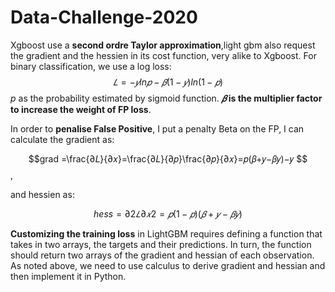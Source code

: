 # Data-Challenge-2020

Xgboost use a **second ordre Taylor approximation**,light gbm also request the gradient and the hessien in its cost function, very alike to Xgboost. For binary classification, we use a log loss:
$$𝐿=−𝑦ln𝑝−𝛽(1−𝑦)ln(1−𝑝)$$ $p$ as the probability estimated by sigmoid function. **$𝛽$ is the multiplier factor to increase the weight of FP loss**.

In order to **penalise False Positive**, I put a penalty Beta on the FP, I can calculate the gradient as: 

$$grad =\frac{∂𝐿}{∂𝑥}=\frac{∂𝐿}{∂𝑝}\frac{∂𝑝}{∂𝑥}=𝑝(𝛽+𝑦−𝛽𝑦)−𝑦 $$,

and hessien as:

$$hess =∂2𝐿∂𝑥2=𝑝(1−𝑝)(𝛽+𝑦−𝛽𝑦)$$

 **Customizing the training loss** in LightGBM requires defining a function that takes in two arrays, the targets and their predictions. In turn, the function should return two arrays of the gradient and hessian of each observation. As noted above, we need to use calculus to derive gradient and hessian and then implement it in Python.